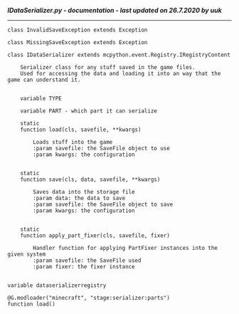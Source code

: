 ***IDataSerializer.py - documentation - last updated on 26.7.2020 by uuk***
___

    class InvalidSaveException extends Exception

    class MissingSaveException extends Exception

    class IDataSerializer extends mcpython.event.Registry.IRegistryContent
        
        Serializer class for any stuff saved in the game files.
        Used for accessing the data and loading it into an way that the game can understand it.


        variable TYPE

        variable PART - which part it can serialize

        static
        function load(cls, savefile, **kwargs)
            
            Loads stuff into the game
            :param savefile: the SaveFile object to use
            :param kwargs: the configuration


        static
        function save(cls, data, savefile, **kwargs)
            
            Saves data into the storage file
            :param data: the data to save
            :param savefile: the SaveFile object to save
            :param kwargs: the configuration


        static
        function apply_part_fixer(cls, savefile, fixer)
            
            Handler function for applying PartFixer instances into the given system
            :param savefile: the SaveFile used
            :param fixer: the fixer instance


    variable dataserializerregistry

    @G.modloader("minecraft", "stage:serializer:parts")
    function load()